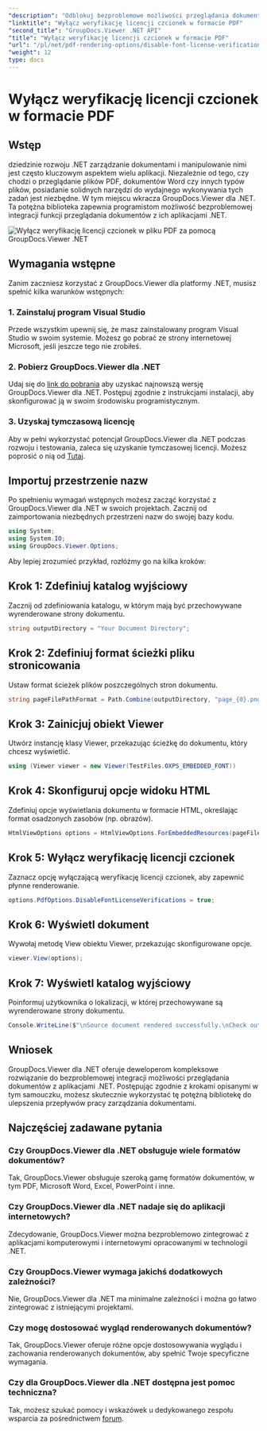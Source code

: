 ```yaml
---
"description": "Odblokuj bezproblemowe możliwości przeglądania dokumentów w .NET dzięki GroupDocs.Viewer dla .NET. Łatwo integruj i dostosowuj renderowanie dokumentów przy minimalnych zależnościach."
"linktitle": "Wyłącz weryfikację licencji czcionek w formacie PDF"
"second_title": "GroupDocs.Viewer .NET API"
"title": "Wyłącz weryfikację licencji czcionek w formacie PDF"
"url": "/pl/net/pdf-rendering-options/disable-font-license-verifications-pdf/"
"weight": 12
type: docs
---
```

# Wyłącz weryfikację licencji czcionek w formacie PDF

## Wstęp
dziedzinie rozwoju .NET zarządzanie dokumentami i manipulowanie nimi jest często kluczowym aspektem wielu aplikacji. Niezależnie od tego, czy chodzi o przeglądanie plików PDF, dokumentów Word czy innych typów plików, posiadanie solidnych narzędzi do wydajnego wykonywania tych zadań jest niezbędne. W tym miejscu wkracza GroupDocs.Viewer dla .NET. Ta potężna biblioteka zapewnia programistom możliwość bezproblemowej integracji funkcji przeglądania dokumentów z ich aplikacjami .NET.

![Wyłącz weryfikację licencji czcionek w pliku PDF za pomocą GroupDocs.Viewer .NET](/viewer/pdf-rendering-options/disable-font-license-verifications-in-pdf.png)

## Wymagania wstępne
Zanim zaczniesz korzystać z GroupDocs.Viewer dla platformy .NET, musisz spełnić kilka warunków wstępnych:
### 1. Zainstaluj program Visual Studio
Przede wszystkim upewnij się, że masz zainstalowany program Visual Studio w swoim systemie. Możesz go pobrać ze strony internetowej Microsoft, jeśli jeszcze tego nie zrobiłeś.
### 2. Pobierz GroupDocs.Viewer dla .NET
Udaj się do [link do pobrania](https://releases.groupdocs.com/viewer/net/) aby uzyskać najnowszą wersję GroupDocs.Viewer dla .NET. Postępuj zgodnie z instrukcjami instalacji, aby skonfigurować ją w swoim środowisku programistycznym.
### 3. Uzyskaj tymczasową licencję
Aby w pełni wykorzystać potencjał GroupDocs.Viewer dla .NET podczas rozwoju i testowania, zaleca się uzyskanie tymczasowej licencji. Możesz poprosić o nią od [Tutaj](https://purchase.groupdocs.com/temporary-license/).

## Importuj przestrzenie nazw
Po spełnieniu wymagań wstępnych możesz zacząć korzystać z GroupDocs.Viewer dla .NET w swoich projektach. Zacznij od zaimportowania niezbędnych przestrzeni nazw do swojej bazy kodu.
```csharp
using System;
using System.IO;
using GroupDocs.Viewer.Options;
```

Aby lepiej zrozumieć przykład, rozłóżmy go na kilka kroków:
## Krok 1: Zdefiniuj katalog wyjściowy
Zacznij od zdefiniowania katalogu, w którym mają być przechowywane wyrenderowane strony dokumentu.
```csharp
string outputDirectory = "Your Document Directory";
```
## Krok 2: Zdefiniuj format ścieżki pliku stronicowania
Ustaw format ścieżek plików poszczególnych stron dokumentu.
```csharp
string pageFilePathFormat = Path.Combine(outputDirectory, "page_{0}.png");
```
## Krok 3: Zainicjuj obiekt Viewer
Utwórz instancję klasy Viewer, przekazując ścieżkę do dokumentu, który chcesz wyświetlić.
```csharp
using (Viewer viewer = new Viewer(TestFiles.OXPS_EMBEDDED_FONT))
```
## Krok 4: Skonfiguruj opcje widoku HTML
Zdefiniuj opcje wyświetlania dokumentu w formacie HTML, określając format osadzonych zasobów (np. obrazów).
```csharp
HtmlViewOptions options = HtmlViewOptions.ForEmbeddedResources(pageFilePathFormat);
```
## Krok 5: Wyłącz weryfikację licencji czcionek
Zaznacz opcję wyłączającą weryfikację licencji czcionek, aby zapewnić płynne renderowanie.
```csharp
options.PdfOptions.DisableFontLicenseVerifications = true;
```
## Krok 6: Wyświetl dokument
Wywołaj metodę View obiektu Viewer, przekazując skonfigurowane opcje.
```csharp
viewer.View(options);
```
## Krok 7: Wyświetl katalog wyjściowy
Poinformuj użytkownika o lokalizacji, w której przechowywane są wyrenderowane strony dokumentu.
```csharp
Console.WriteLine($"\nSource document rendered successfully.\nCheck output in {outputDirectory}.");
```

## Wniosek
GroupDocs.Viewer dla .NET oferuje deweloperom kompleksowe rozwiązanie do bezproblemowej integracji możliwości przeglądania dokumentów z aplikacjami .NET. Postępując zgodnie z krokami opisanymi w tym samouczku, możesz skutecznie wykorzystać tę potężną bibliotekę do ulepszenia przepływów pracy zarządzania dokumentami.
## Najczęściej zadawane pytania
### Czy GroupDocs.Viewer dla .NET obsługuje wiele formatów dokumentów?
Tak, GroupDocs.Viewer obsługuje szeroką gamę formatów dokumentów, w tym PDF, Microsoft Word, Excel, PowerPoint i inne.
### Czy GroupDocs.Viewer dla .NET nadaje się do aplikacji internetowych?
Zdecydowanie, GroupDocs.Viewer można bezproblemowo zintegrować z aplikacjami komputerowymi i internetowymi opracowanymi w technologii .NET.
### Czy GroupDocs.Viewer wymaga jakichś dodatkowych zależności?
Nie, GroupDocs.Viewer dla .NET ma minimalne zależności i można go łatwo zintegrować z istniejącymi projektami.
### Czy mogę dostosować wygląd renderowanych dokumentów?
Tak, GroupDocs.Viewer oferuje różne opcje dostosowywania wyglądu i zachowania renderowanych dokumentów, aby spełnić Twoje specyficzne wymagania.
### Czy dla GroupDocs.Viewer dla .NET dostępna jest pomoc techniczna?
Tak, możesz szukać pomocy i wskazówek u dedykowanego zespołu wsparcia za pośrednictwem [forum](https://forum.groupdocs.com/c/viewer/9).